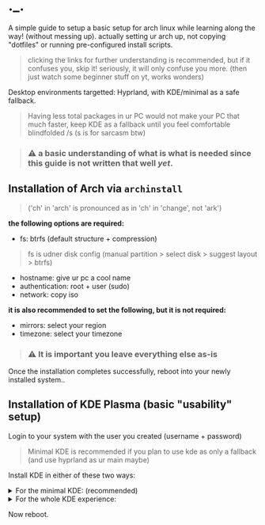 # ._.

A simple guide to setup a basic setup for arch linux while learning along the way! (without messing up). actually setting ur arch up, not copying  "dotfiles" or running pre-configured install scripts.

> clicking the links for further understanding is recommended, but if it confuses you, skip it! seriously, it will only confuse you more. (then just watch some beginner stuff on yt, works wonders)

Desktop environments targetted: Hyprland, with KDE/minimal as a safe fallback.
> Having less total packages in ur PC would not make your PC that much faster, keep KDE as a fallback until you feel comfortable blindfolded /s (s is for sarcasm btw)

> ### ⚠️ a basic understanding of what is what is needed since this guide is not written that well _yet_.

## Installation of Arch via `archinstall`

> ('ch' in 'arch' is pronounced as in 'ch' in 'change', not 'ark')

**the following options are required:**
- fs: btrfs (default structure + compression)
> fs is udner disk config (manual partition > select disk > suggest layout > btrfs)
- hostname: give ur pc a cool name
- authentication: root + user (sudo)
- network: copy iso

**it is also recommended to set the following, but it is not required:**
- mirrors: select your region
- timezone: select your timezone

> ### ⚠️ It is important you leave everything else as-is

Once the installation completes successfully, reboot into your newly installed system..

## Installation of KDE Plasma (basic "usability" setup)

Login to your system with the user you created (username + password)

> Minimal KDE is recommended if you plan to use kde as only a fallback (and use hyprland as ur main maybe)

Install KDE in either of these two ways:

<details>
<summary>For the minimal KDE: (recommended)</summary>

base: [sddm](https://wiki.archlinux.org/title/SDDM) (login manager), [plasma](https://wiki.archlinux.org/title/KDE#:~:text=Alternatively%2C%20for%20a%20more%20minimal%20Plasma%20installation%2C%20install%20the%20plasma-desktop%20package.) (desktop environment), and [kitty](https://wiki.archlinux.org/title/Kitty) (terminal emulator)
```bash
sudo pacman -S sddm plasma-desktop kitty
```
> it will ask you to pick a package for jack, pick `pipewire-jack`, and pick `ffmpeg` for the media backend

> to enable the login manager, you will have to run (will take effect after reboot):
> ```bash
> sudo systemctl enable sddm
> ```

utils: [bluez](https://wiki.archlinux.org/title/Bluetooth) (bluetooth), [pipewire-pulse](https://wiki.archlinux.org/title/PipeWire#PulseAudio_clients) (bt audio), [plasma-pa](https://wiki.archlinux.org/title/KDE#Sound_applet_in_the_system_tray) + [bluedevil](https://wiki.archlinux.org/title/Bluetooth#Graphical#:~:text=Bluedevil) (kde plasma applet support for audio and bluetooth respectively)
```bash
sudo pacman -S bluez pipewire-pulse plasma-pa bluedevil
```

> to enable bluetooth, you will have to run (will take effect after reboot):
> ```bash
> sudo systemctl enable sddm
> ```

</details>

<details>
<summary>For the whole KDE experience:</summary>

the one universal package [`plasma`](https://wiki.archlinux.org/title/KDE#:~:text=the%20plasma%20group.) for the whole OOBE:
```bash
sudo pacman -S plasma
```
</details>

Now reboot.
